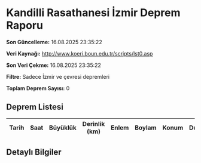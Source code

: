 # Kandilli Rasathanesi İzmir Deprem Raporu

**Son Güncelleme:** 16.08.2025 23:35:22

**Veri Kaynağı:** http://www.koeri.boun.edu.tr/scripts/lst0.asp

**Son Veri Çekme:** 16.08.2025 23:35:22

**Filtre:** Sadece İzmir ve çevresi depremleri

**Toplam Deprem Sayısı:** 0

## Deprem Listesi

| Tarih | Saat | Büyüklük | Derinlik (km) | Enlem | Boylam | Konum | Durum |
|-------|------|----------|---------------|-------|--------|-------|-------|

## Detaylı Bilgiler

